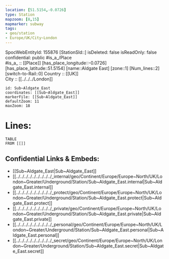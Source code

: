 ```yaml
---
location: [51.5154,-0.0726] 
type: Station 
mapzoom: [8,15] 
mapmarker: subway 
tags:
- geo/station
- Europe/UK/City~London
---
```

SpocWebEntityId: 155876
[StationSId::] 
isDeleted: false
isReadOnly: false
confidential: public
#is_a_/Place  
#is_a_ :: [[Place]] 
[has_place_longitude::-0.0726] 
[has_place_latitude::51.5154] 
[name::Aldgate East] 
[zone::1] 
[Num_lines::2] 
[switch-to-Rail::0] 
Country :: [[UK]]  
City :: [[../../../London]]  


```leaflet
id: Sub~Aldgate_East
coordinates: [[Sub~Aldgate_East]] 
markerFile: [[Sub~Aldgate_East]] 
defaultZoom: 11 
maxZoom: 18
```


# Lines: 
```dataview
TABLE 
FROM [[]] 
```

## Confidential Links & Embeds: 
- [[Sub~Aldgate_East|Sub~Aldgate_East]] 
- [[../../../../../../../../../_internal/geo/Continent/Europe/Europe~North/UK/London~Greater/Underground/Station/Sub~Aldgate_East.internal|Sub~Aldgate_East.internal]] 
- [[../../../../../../../../../_protect/geo/Continent/Europe/Europe~North/UK/London~Greater/Underground/Station/Sub~Aldgate_East.protect|Sub~Aldgate_East.protect]] 
- [[../../../../../../../../../_private/geo/Continent/Europe/Europe~North/UK/London~Greater/Underground/Station/Sub~Aldgate_East.private|Sub~Aldgate_East.private]] 
- [[../../../../../../../../../_personal/geo/Continent/Europe/Europe~North/UK/London~Greater/Underground/Station/Sub~Aldgate_East.personal|Sub~Aldgate_East.personal]] 
- [[../../../../../../../../../_secret/geo/Continent/Europe/Europe~North/UK/London~Greater/Underground/Station/Sub~Aldgate_East.secret|Sub~Aldgate_East.secret]] 
